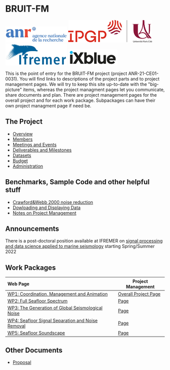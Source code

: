 # BRUIT-FM

<img src="Images/logos/ANR_logo.png" height="50"> <img src="Images/logos/IPGP_UP_mix_RVB.png" height="70"> <img src="Images/logos/Ifremer RVB vBleue.jpg" height="70"> <img src="Images/logos/ixblue-logo-hd.jpg" height="50">

This is the point of entry for the BRUIT-FM project (project ANR-21-CE01-0031).  You will find links to descriptions of the project parts and to project management pages.  We will try to keep this site up-to-date with the "big-picture" items, whereas the project managment pages let you communicate, share documents and plan.  There are project management pages for the overall project and for each work package.  Subpackages can have their own project managment page if need be.

## The Project

- [Overview](overview.md)
- [Members](members.md)
- [Meetings and Events](meetings-events.md)
- [Deliverables and Milestones](deliverables-milestones.md)
- [Datasets](datasets.md)
- [Budget](budget.md)
- [Administration](administration.md)

## Benchmarks, Sample Code and other helpful stuff
- [Crawford&Webb 2000 noise reduction](crawford_noise_reduction.md)
- [Dowloading and Displaying Data](data_download_display.md)
- [Notes on Project Management](project_management.md)

## Announcements

There is a post-doctoral position available at IFREMER on [signal processing and data science applied to marine seismology](Documents/Ifremer_2022_Bruit-FM-Postdoc-Ocean-Bottom-Noise-Shazam.pdf) starting Spring/Summer 2022


## Work Packages

| Web Page         | Project Management |
| :--------------- | ---------- |
| [WP1: Coordination, Management and Animation](WP1.md)  | [Overall Project Page](https://resana.numerique.gouv.fr/public/perimetre/consulter/121414) |
| [WP2: Full Seafloor Spectrum](WP2.md)  | [Page](https://resana.numerique.gouv.fr/public/perimetre/consulter/158901) |
| [WP3: The Generation of Global Seismological Noise](WP3.md)  | [Page](https://resana.numerique.gouv.fr/public/perimetre/consulter/132788) |
| [WP4: Seafloor Signal Separation and Noise Removal](WP4.md)  | [Page](https://resana.numerique.gouv.fr/public/perimetre/consulter/132795) |
| [WP5: Seafloor Soundscape](WP5.md)  | [Page](https://resana.numerique.gouv.fr/public/perimetre/consulter/121579) |

## Other Documents
- [Proposal](Documents/aapg-anr-2021-full_proposal_BRUITFM.pdf)


